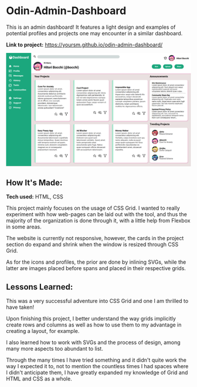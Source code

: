 # Odin-Admin-Dashboard
This is an admin dashboard! It features a light design and examples of potential profiles and projects one may encounter in a similar dashboard.

**Link to project:** https://yoursm.github.io/odin-admin-dashboard/

![Image Of Website](./adminDashboard.png)

## How It's Made:
**Tech used:** HTML, CSS

This project mainly focuses on the usage of CSS Grid. I wanted to really experiment with how web-pages can be laid out with the tool, and thus
the majority of the organization is done through it, with a little help from Flexbox in some areas.

The website is currently not responsive, however, the cards in the project section do expand and shrink when the window is resized through CSS Grid.

As for the icons and profiles, the prior are done by inlining SVGs, while the latter are images placed before spans and placed in their respective grids.

## Lessons Learned:
This was a very successful adventure into CSS Grid and one I am thrilled to have taken!

Upon finishing this project, I better understand the way grids implicitly create rows and columns as well as how to use them to my advantage in creating a layout, for example.

I also learned how to work with SVGs and the process of design, among many more aspects too abundant to list.

Through the many times I have tried something and it didn't quite work the way I expected it to, not to mention the countless times I had spaces where I didn't anticipate them,
I have greatly expanded my knowledge of Grid and HTML and CSS as a whole.